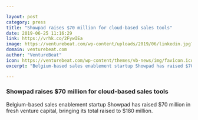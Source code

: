 ```yaml
---

layout: post
category: press
title: "Showpad raises $70 million for cloud-based sales tools"
date: 2019-06-25 11:16:29
link: https://vrhk.co/2FywIEa
image: https://venturebeat.com/wp-content/uploads/2019/06/linkedin.jpg?w=1200&strip=all
domain: venturebeat.com
author: "VentureBeat"
icon: https://venturebeat.com/wp-content/themes/vb-news/img/favicon.ico
excerpt: "Belgium-based sales enablement startup Showpad has raised $70 million in fresh venture capital, bringing its total raised to $180 million."

---
```


### Showpad raises $70 million for cloud-based sales tools

Belgium-based sales enablement startup Showpad has raised $70 million in fresh venture capital, bringing its total raised to $180 million.